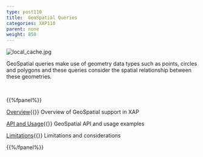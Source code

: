 ```yaml
---
type: post110
title:  GeoSpatial Queries
categories: XAP110
parent: none
weight: 850
---
```



![local_cache.jpg](/attachment_files/under-construction.jpeg)



GeoSpatial queries make use of geometry data types such as points, circles and polygons and these queries consider the spatial relationship between these geometries.

<br>

{{%fpanel%}}

[Overview](./geospatial-overview.html){{<wbr>}}
Overview of GeoSpatial support in XAP

[API and Usage](./geospatial-api.html){{<wbr>}}
GeoSpatial API and usage examples

[Limitations](./geospatial-limitations.html){{<wbr>}}
Limitations and considerations

{{%/fpanel%}}
